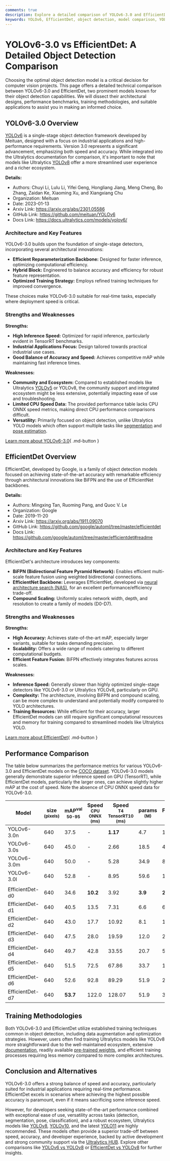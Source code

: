 ```yaml
---
comments: true
description: Explore a detailed comparison of YOLOv6-3.0 and EfficientDet including benchmarks, architectures, and applications for optimal object detection model choice.
keywords: YOLOv6, EfficientDet, object detection, model comparison, YOLOv6-3.0, EfficientDet-d7, computer vision, benchmarks, architecture, real-time detection
---
```


# YOLOv6-3.0 vs EfficientDet: A Detailed Object Detection Comparison

Choosing the optimal object detection model is a critical decision for computer vision projects. This page offers a detailed technical comparison between YOLOv6-3.0 and EfficientDet, two prominent models known for their object detection capabilities. We will dissect their architectural designs, performance benchmarks, training methodologies, and suitable applications to assist you in making an informed choice.

<script async src="https://cdn.jsdelivr.net/npm/chart.js"></script>
<script defer src="../../javascript/benchmark.js"></script>

<canvas id="modelComparisonChart" width="1024" height="400" active-models='["YOLOv6-3.0", "EfficientDet"]'></canvas>

## YOLOv6-3.0 Overview

[YOLOv6](https://docs.ultralytics.com/models/yolov6/) is a single-stage object detection framework developed by Meituan, designed with a focus on industrial applications and high-performance requirements. Version 3.0 represents a significant advancement, emphasizing both speed and accuracy. While integrated into the Ultralytics documentation for comparison, it's important to note that models like Ultralytics [YOLOv8](https://docs.ultralytics.com/models/yolov8/) offer a more streamlined user experience and a richer ecosystem.

**Details:**

- Authors: Chuyi Li, Lulu Li, Yifei Geng, Hongliang Jiang, Meng Cheng, Bo Zhang, Zaidan Ke, Xiaoming Xu, and Xiangxiang Chu
- Organization: Meituan
- Date: 2023-01-13
- Arxiv Link: <https://arxiv.org/abs/2301.05586>
- GitHub Link: <https://github.com/meituan/YOLOv6>
- Docs Link: <https://docs.ultralytics.com/models/yolov6/>

### Architecture and Key Features

YOLOv6-3.0 builds upon the foundation of single-stage detectors, incorporating several architectural innovations:

- **Efficient Reparameterization Backbone:** Designed for faster inference, optimizing computational efficiency.
- **Hybrid Block:** Engineered to balance accuracy and efficiency for robust feature representation.
- **Optimized Training Strategy:** Employs refined training techniques for improved convergence.

These choices make YOLOv6-3.0 suitable for real-time tasks, especially where deployment speed is critical.

### Strengths and Weaknesses

**Strengths:**

- **High Inference Speed:** Optimized for rapid inference, particularly evident in TensorRT benchmarks.
- **Industrial Applications Focus:** Design tailored towards practical industrial use cases.
- **Good Balance of Accuracy and Speed:** Achieves competitive mAP while maintaining fast inference times.

**Weaknesses:**

- **Community and Ecosystem:** Compared to established models like Ultralytics [YOLOv5](https://docs.ultralytics.com/models/yolov5/) or YOLOv8, the community support and integrated ecosystem might be less extensive, potentially impacting ease of use and troubleshooting.
- **Limited CPU Speed Data:** The provided performance table lacks CPU ONNX speed metrics, making direct CPU performance comparisons difficult.
- **Versatility:** Primarily focused on object detection, unlike Ultralytics YOLO models which often support multiple tasks like [segmentation](https://docs.ultralytics.com/tasks/segment/) and [pose estimation](https://docs.ultralytics.com/tasks/pose/).

[Learn more about YOLOv6-3.0](https://docs.ultralytics.com/models/yolov6/){ .md-button }

## EfficientDet Overview

EfficientDet, developed by Google, is a family of object detection models focused on achieving state-of-the-art accuracy with remarkable efficiency through architectural innovations like BiFPN and the use of EfficientNet backbones.

**Details:**

- Authors: Mingxing Tan, Ruoming Pang, and Quoc V. Le
- Organization: Google
- Date: 2019-11-20
- Arxiv Link: <https://arxiv.org/abs/1911.09070>
- GitHub Link: <https://github.com/google/automl/tree/master/efficientdet>
- Docs Link: <https://github.com/google/automl/tree/master/efficientdet#readme>

### Architecture and Key Features

EfficientDet's architecture introduces key components:

- **BiFPN (Bidirectional Feature Pyramid Network):** Enables efficient multi-scale feature fusion using weighted bidirectional connections.
- **EfficientNet Backbone:** Leverages EfficientNet, developed via [neural architecture search (NAS)](https://www.ultralytics.com/glossary/neural-architecture-search-nas), for an excellent performance/efficiency trade-off.
- **Compound Scaling:** Uniformly scales network width, depth, and resolution to create a family of models (D0-D7).

### Strengths and Weaknesses

**Strengths:**

- **High Accuracy:** Achieves state-of-the-art mAP, especially larger variants, suitable for tasks demanding precision.
- **Scalability:** Offers a wide range of models catering to different computational budgets.
- **Efficient Feature Fusion:** BiFPN effectively integrates features across scales.

**Weaknesses:**

- **Inference Speed:** Generally slower than highly optimized single-stage detectors like YOLOv6-3.0 or Ultralytics YOLOv8, particularly on GPU.
- **Complexity:** The architecture, involving BiFPN and compound scaling, can be more complex to understand and potentially modify compared to YOLO architectures.
- **Training Resources:** While efficient for their accuracy, larger EfficientDet models can still require significant computational resources and memory for training compared to streamlined models like Ultralytics YOLO.

[Learn more about EfficientDet](https://github.com/google/automl/tree/master/efficientdet#readme){ .md-button }

## Performance Comparison

The table below summarizes the performance metrics for various YOLOv6-3.0 and EfficientDet models on the [COCO dataset](https://docs.ultralytics.com/datasets/detect/coco/). YOLOv6-3.0 models generally demonstrate superior inference speed on GPU (TensorRT), while EfficientDet models, particularly the larger ones, can achieve slightly higher mAP at the cost of speed. Note the absence of CPU ONNX speed data for YOLOv6-3.0.

| Model           | size<br><sup>(pixels) | mAP<sup>val<br>50-95 | Speed<br><sup>CPU ONNX<br>(ms) | Speed<br><sup>T4 TensorRT10<br>(ms) | params<br><sup>(M) | FLOPs<br><sup>(B) |
| --------------- | --------------------- | -------------------- | ------------------------------ | ----------------------------------- | ------------------ | ----------------- |
| YOLOv6-3.0n     | 640                   | 37.5                 | -                              | **1.17**                            | 4.7                | 11.4              |
| YOLOv6-3.0s     | 640                   | 45.0                 | -                              | 2.66                                | 18.5               | 45.3              |
| YOLOv6-3.0m     | 640                   | 50.0                 | -                              | 5.28                                | 34.9               | 85.8              |
| YOLOv6-3.0l     | 640                   | 52.8                 | -                              | 8.95                                | 59.6               | 150.7             |
|                 |                       |                      |                                |                                     |                    |                   |
| EfficientDet-d0 | 640                   | 34.6                 | **10.2**                       | 3.92                                | **3.9**            | **2.54**          |
| EfficientDet-d1 | 640                   | 40.5                 | 13.5                           | 7.31                                | 6.6                | 6.1               |
| EfficientDet-d2 | 640                   | 43.0                 | 17.7                           | 10.92                               | 8.1                | 11.0              |
| EfficientDet-d3 | 640                   | 47.5                 | 28.0                           | 19.59                               | 12.0               | 24.9              |
| EfficientDet-d4 | 640                   | 49.7                 | 42.8                           | 33.55                               | 20.7               | 55.2              |
| EfficientDet-d5 | 640                   | 51.5                 | 72.5                           | 67.86                               | 33.7               | 130.0             |
| EfficientDet-d6 | 640                   | 52.6                 | 92.8                           | 89.29                               | 51.9               | 226.0             |
| EfficientDet-d7 | 640                   | **53.7**             | 122.0                          | 128.07                              | 51.9               | 325.0             |

## Training Methodologies

Both YOLOv6-3.0 and EfficientDet utilize established training techniques common in object detection, including data augmentation and optimization strategies. However, users often find training Ultralytics models like YOLOv8 more straightforward due to the well-maintained ecosystem, extensive [documentation](https://docs.ultralytics.com/), readily available [pre-trained weights](https://github.com/ultralytics/ultralytics), and efficient training processes requiring less memory compared to more complex architectures.

## Conclusion and Alternatives

YOLOv6-3.0 offers a strong balance of speed and accuracy, particularly suited for industrial applications requiring real-time performance. EfficientDet excels in scenarios where achieving the highest possible accuracy is paramount, even if it means sacrificing some inference speed.

However, for developers seeking state-of-the-art performance combined with exceptional ease of use, versatility across tasks (detection, segmentation, pose, classification), and a robust ecosystem, Ultralytics models like [YOLOv8](https://docs.ultralytics.com/models/yolov8/), [YOLOv10](https://docs.ultralytics.com/models/yolov10/), and the latest [YOLO11](https://docs.ultralytics.com/models/yolo11/) are highly recommended. These models often provide a superior trade-off between speed, accuracy, and developer experience, backed by active development and strong community support via the [Ultralytics HUB](https://hub.ultralytics.com/). Explore other comparisons like [YOLOv6 vs YOLOv8](https://docs.ultralytics.com/compare/yolov8-vs-yolov6/) or [EfficientDet vs YOLOv8](https://docs.ultralytics.com/compare/efficientdet-vs-yolov8/) for further insights.

